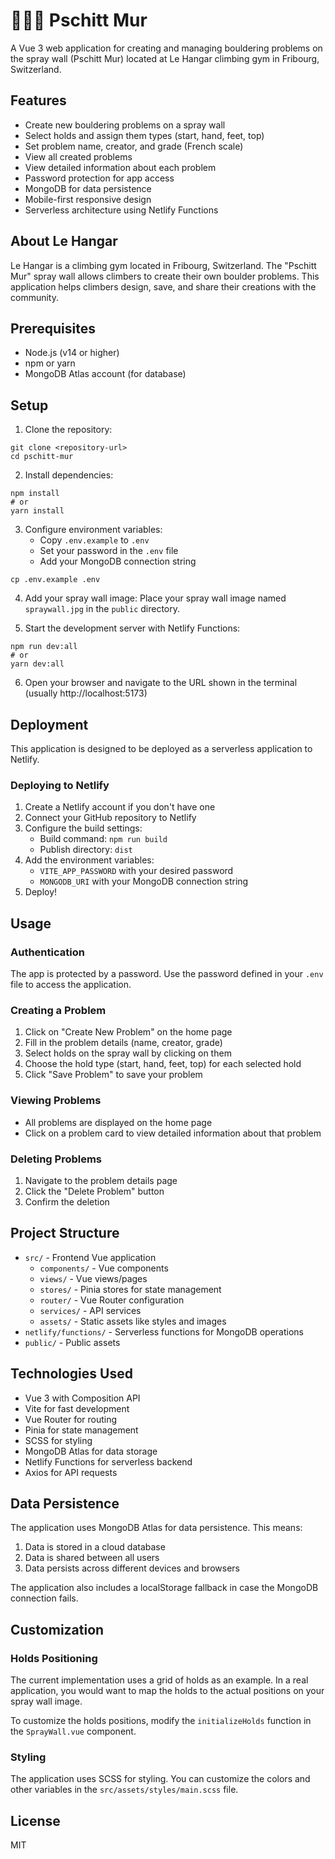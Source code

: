 # 🧴💨🧱 Pschitt Mur

A Vue 3 web application for creating and managing bouldering problems on the spray wall (Pschitt Mur) located at Le Hangar climbing gym in Fribourg, Switzerland.

## Features

- Create new bouldering problems on a spray wall
- Select holds and assign them types (start, hand, feet, top)
- Set problem name, creator, and grade (French scale)
- View all created problems
- View detailed information about each problem
- Password protection for app access
- MongoDB for data persistence
- Mobile-first responsive design
- Serverless architecture using Netlify Functions

## About Le Hangar

Le Hangar is a climbing gym located in Fribourg, Switzerland. The "Pschitt Mur" spray wall allows climbers to create their own boulder problems. This application helps climbers design, save, and share their creations with the community.

## Prerequisites

- Node.js (v14 or higher)
- npm or yarn
- MongoDB Atlas account (for database)

## Setup

1. Clone the repository:

```
git clone <repository-url>
cd pschitt-mur
```

2. Install dependencies:

```
npm install
# or
yarn install
```

3. Configure environment variables:
   - Copy `.env.example` to `.env`
   - Set your password in the `.env` file
   - Add your MongoDB connection string

```
cp .env.example .env
```

4. Add your spray wall image:
   Place your spray wall image named `spraywall.jpg` in the `public` directory.

5. Start the development server with Netlify Functions:

```
npm run dev:all
# or
yarn dev:all
```

6. Open your browser and navigate to the URL shown in the terminal (usually http://localhost:5173)

## Deployment

This application is designed to be deployed as a serverless application to Netlify.

### Deploying to Netlify

1. Create a Netlify account if you don't have one
2. Connect your GitHub repository to Netlify
3. Configure the build settings:
   - Build command: `npm run build`
   - Publish directory: `dist`
4. Add the environment variables:
   - `VITE_APP_PASSWORD` with your desired password
   - `MONGODB_URI` with your MongoDB connection string
5. Deploy!

## Usage

### Authentication

The app is protected by a password. Use the password defined in your `.env` file to access the application.

### Creating a Problem

1. Click on "Create New Problem" on the home page
2. Fill in the problem details (name, creator, grade)
3. Select holds on the spray wall by clicking on them
4. Choose the hold type (start, hand, feet, top) for each selected hold
5. Click "Save Problem" to save your problem

### Viewing Problems

- All problems are displayed on the home page
- Click on a problem card to view detailed information about that problem

### Deleting Problems

1. Navigate to the problem details page
2. Click the "Delete Problem" button
3. Confirm the deletion

## Project Structure

- `src/` - Frontend Vue application
  - `components/` - Vue components
  - `views/` - Vue views/pages
  - `stores/` - Pinia stores for state management
  - `router/` - Vue Router configuration
  - `services/` - API services
  - `assets/` - Static assets like styles and images
- `netlify/functions/` - Serverless functions for MongoDB operations
- `public/` - Public assets

## Technologies Used

- Vue 3 with Composition API
- Vite for fast development
- Vue Router for routing
- Pinia for state management
- SCSS for styling
- MongoDB Atlas for data storage
- Netlify Functions for serverless backend
- Axios for API requests

## Data Persistence

The application uses MongoDB Atlas for data persistence. This means:

1. Data is stored in a cloud database
2. Data is shared between all users
3. Data persists across different devices and browsers

The application also includes a localStorage fallback in case the MongoDB connection fails.

## Customization

### Holds Positioning

The current implementation uses a grid of holds as an example. In a real application, you would want to map the holds to the actual positions on your spray wall image.

To customize the holds positions, modify the `initializeHolds` function in the `SprayWall.vue` component.

### Styling

The application uses SCSS for styling. You can customize the colors and other variables in the `src/assets/styles/main.scss` file.

## License

MIT

